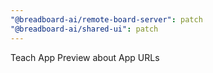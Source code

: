 ```yaml
---
"@breadboard-ai/remote-board-server": patch
"@breadboard-ai/shared-ui": patch
---
```


Teach App Preview about App URLs
